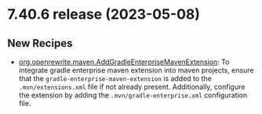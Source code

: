 # 7.40.6 release (2023-05-08)

## New Recipes
* [org.openrewrite.maven.AddGradleEnterpriseMavenExtension](https://docs.openrewrite.org/reference/recipes/maven/addgradleenterprisemavenextension): To integrate gradle enterprise maven extension into maven projects, ensure that the `gradle-enterprise-maven-extension` is added to the `.mvn/extensions.xml` file if not already present. Additionally, configure the extension by adding the `.mvn/gradle-enterprise.xml` configuration file. 

